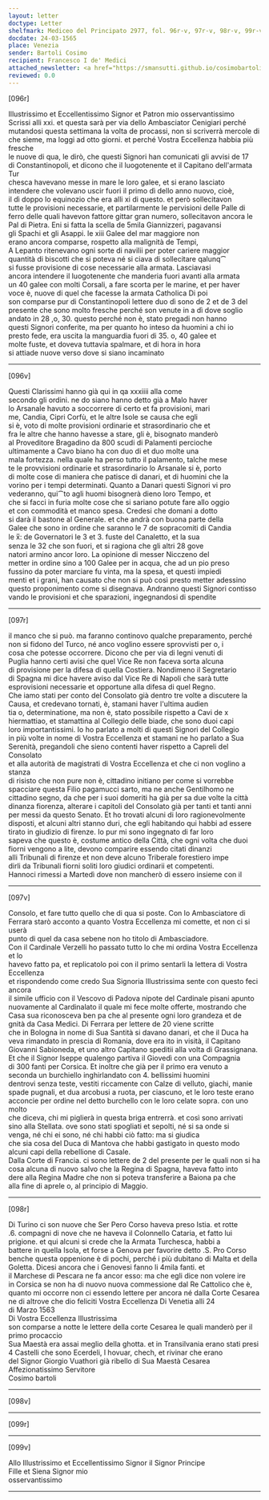```yaml
---
layout: letter
doctype: Letter
shelfmark: Mediceo del Principato 2977, fol. 96r-v, 97r-v, 98r-v, 99r-v
docdate: 24-03-1565
place: Venezia
sender: Bartoli Cosimo
recipient: Francesco I de' Medici
attached_newsletter: <a href="https://smansutti.github.io/cosimobartoli/texts/3079_072,3079_073/">3079_072,3079_073</a>
reviewed: 0.0
---
```


[096r]  
  
  
Illustrissimo et Eccellentissimo Signor et Patron mio osservantissimo  
Scrissi alli xxi. et questa sarà per via dello Ambasciator Cenigiari perché  
mutandosi questa settimana la volta de procassi, non si scriverrà mercole di  
che sieme, ma loggi ad otto giorni. et perché Vostra Eccellenza habbia più fresche  
le nuove di qua, le dirò, che questi Signori han comunicati gli avvisi de 17  
di Constantinopoli, et dicono che il luogotenente et il Capitano dell'armata Tur  
chesca havevano messe in mare le loro galee, et si erano lasciato  
intendere che volevano uscir fuori il primo dì dello anno nuovo, cioè,  
il dì doppo lo equinozio che era alli xi di questo. et però sollecitavon  
tutte le provisioni necessarie, et partilarmente le pervisioni delle Palle di  
ferro delle quali havevon fattore gittar gran numero, sollecitavon ancora le  
Pal di Pietra. Eni si fatta la scella de 5mila Giannizzeri, pagavansi  
gli Spachi et gli Asappi. le xiii Galee del mar maggiore non  
erano ancora comparse, rospetto alla malignità de Tempi,  
A Lepanto ritenevano ogni sorte di navilii per poter cariere maggior  
quantità di biscotti che si poteva né si ciava di sollecitare qalunq⁀  
si fusse provisione di cose necessarie alla armata. Lasciavasi  
ancora intendere il luogotenente che manderia fuori avanti alla armata  
un 40 galee con molti Corsali, a fare scorta per le marine, et per haver  
voce è, nuove di quel che facesse la armata Catholica Di poi  
son comparse pur di Constantinopoli lettere duo dì sono de 2 et de 3 del  
presente che sono molto fresche perché son venute in a dì dove soglio  
andato in 28 ,o, 30. questo perché non è, stato pregadi non hanno  
questi Signori conferite, ma per quanto ho inteso da huomini a chi io  
presto fede, era uscita la manguardia fuori di 35. o, 40 galee et  
molte fuste, et doveva tuttavia spalmare, et di hora in hora  
si attiade nuove verso dove si siano incaminato  
  
---  

[096v]  
  
  
Questi Clarissimi hanno già qui in qa xxxiiii alla come  
secondo gli ordini. ne do siano hanno detto già a Malo haver  
lo Arsanale havuto a soccorrere di certo et fa provisioni, mari  
me, Candia, Cipri Corfù, et le altre Isole se causa che egli  
si è, voto di molte provisioni ordinarie et strasordinario che et  
fra le altre che hanno havesse a stare, gli è, bisognato manderò  
al Proveditore Bragadino da 800 scudi di Palamenti percioche  
ultimamente a Cavo biano ha con duo di et duo molte una  
mala fortezza. nella quale ha perso tutto il palamento, talche mese  
te le provvisioni ordinarie et strasordinario lo Arsanale si è, porto  
di molte cose di maniera che patisce di danari, et di huomini che la  
vorino per i tempi determinati. Quanto a Danari questi Signori vi pro  
vederanno, qui⁀to agli huomi bisognerà dieno loro Tempo, et  
che si facci in furia molte cose che si sariano potute fare allo oggio  
et con commodità et manco spesa. Credesi che domani a dotto  
si darà il bastone al Generale. et che andrà con buona parte della  
Galee che sono in ordine che saranno le 7 de sopracomiti di Candia  
le x̅: de Governatori le 3 et 3. fuste del Canaletto, et la sua  
senza le 32 che son fuori, et si ragiona che gli altri 28 gove  
natori armino ancor loro. La opinione di messer Nicczeno del  
metter in ordine sino a 100 Galee per in acqua, che ad un pio preso  
fussino da poter marciare fu vinta, ma la spesa, et questi impiedi  
menti et i grani, han causato che non si può così presto metter adessino  
questo proponimento come si disegnava. Andranno questi Signori contisso  
vando le provisioni et che sparazioni, ingegnandosi di spendite  
  
---  

[097r]  
  
  
il manco che si può. ma faranno continovo qualche preparamento, perché  
non si fidono del Turco, né anco voglino essere sprovvisti per o, i  
cosa che potesse occorrere. Dicono che per via di legni venuti di  
Puglia hanno certi avisi che quel Vice Re non faceva sorta alcuna  
di provisione per la difesa di quella Costiera. Nondimeno il Segretario  
di Spagna mi dice havere aviso dal Vice Re di Napoli che sarà tutte  
esprovisioni necessarie et opportune alla difesa di quel Regno.  
Che iamo stati per conto del Consolato già dentro tre volte a discutere la  
Causa, et credevano tornati, è, stamani haver l'ultima audien  
tia o, determinatione, ma non è, stato possibile rispetto a Cavi de x  
hiermattiao, et stamattina al Collegio delle biade, che sono duoi capi  
loro importantissimi. Io ho parlato a molti di questi Signori del Collegio  
in più volte in nome di Vostra Eccellenza et stamani ne ho parlato a Sua  
Serenità, pregandoli che sieno contenti haver rispetto a Capreli del Consolato  
et alla autorità de magistrati di Vostra Eccellenza et che ci non voglino a stanza  
di risisto che non pure non è, cittadino initiano per come si vorrebbe  
spacciare questa Filio pagamucci sarto, ma ne anche Gentilhomo ne  
cittadino segno, da che per i suoi domeriti ha già per sa due volte la città  
dinanza fiorenza, alterare i capitoli del Consolato già per tanti et tanti anni  
per messi da questo Senato. Et ho trovati alcuni di loro ragionevolmente  
disposti, et alcuni altri stanno duri, che egli habitando qui habbi ad essere  
tirato in giudizio di firenze. Io pur mi sono ingegnato di far loro  
sapeva che questo è, costume antico della Città, che ogni volta che duoi  
fiorni vengono a lite, devono comparire essendo citati dinanzi  
alli Tribunali di firenze et non deve alcuno Triberale forestiero impe  
dirli da Tribunali fiorni soliti loro giudici ordinarii et competenti.  
Hannoci rimessi a Martedì dove non mancherò di essero insieme con il  
  
---  

[097v]  
  
  
Consolo, et fare tutto quello che di qua si poste. Con lo Ambasciatore di  
Ferrara starò acconto a quanto Vostra Eccellenza mi comette, et non ci si userà  
punto di quel da casa sebene non ho titolo di Ambasciadore.  
Con il Cardinale Verzelli ho passato tutto lo che mi ordina Vostra Eccellenza et lo  
havevo fatto pa, et replicatolo poi con il primo sentarli la lettera di Vostra Eccellenza  
et rispondendo come credo Sua Signoria Illustrissima sente con questo feci ancora  
il simile ufficio con il Vescovo di Padova nipote del Cardinale pisani apunto  
nuovamente al Cardinalato il quale mi fece molte offerte, mostrando che  
Casa sua riconosceva ben pa che al presente ogni loro grandeza et de  
gnità da Casa Medici. Di Ferrara per lettere de 20 viene scritte  
che in Bologna in nome di Sua Santità si davano danari, et che il Duca ha  
veva rimandato in prescia di Romania, dove era ito in visità, il Capitano  
Giovanni Sabioneda, et uno altro Capitano speditii alla volta di Grassignana.  
Et che il Signor Iseppe qualengo partiva il Giovedì con una Compagnia  
di 300 fanti per Corsica. Et inoltre che già per il primo era venuto a  
seconda un burchiello inghirlandato con 4. bellissimi huomini  
dentrovi senza teste, vestiti riccamente con Calze di velluto, giachi, manie  
spade pugnali, et dua arcobusi a ruota, per ciascuno, et le loro teste erano  
acconcie per ordine nel detto burchello con le loro celate sopra. con uno molto  
che diceva, chi mi piglierà in questa briga entrerrà. et così sono arrivati  
sino alla Stellata. ove sono stati spogliati et sepolti, né si sa onde si  
venga, né chi ei sono, né chi habbi ciò fatto: ma si giudica  
che sia cosa del Duca di Mantova che habbi gastigato in questo modo  
alcuni capi della rebellione di Casale.  
Dalla Corte di Francia. ci sono lettere de 2 del presente per le quali non si ha  
cosa alcuna di nuovo salvo che la Regina di Spagna, haveva fatto into  
dere alla Regina Madre che non si poteva transferire a Baiona pa che  
alla fine di aprele o, al principio di Maggio.  
  
---  

[098r]  
  
  
Di Turino ci son nuove che Ser Pero Corso haveva preso Istia. et rotte  
.6. compagni di nove che ne haveva il Colonnello Cataria, et fatto lui  
prigione. et qui alcuni si crede che la Armata Turchesca, habbi a  
battere in quella Isola, et forse a Genova per favorire detto .S. Pro Corso  
benche questa oppenione è di pochi, perché i più dubitano di Malta et della  
Goletta. Dicesi ancora che i Genovesi fanno li 4mila fanti. et  
il Marchese di Pescara ne fa ancor esso: ma che egli dice non volere ire  
in Corsica se non ha di nuovo nuova commessione dal Re Cattolico che è,  
quanto mi occorre non ci essendo lettere per ancora né dalla Corte Cesarea  
ne di altrove che dio feliciti Vostra Eccellenza Di Venetia alli 24  
di Marzo 1563  
Di Vostra Eccellenza Illustrissima  
son comparse a notte le lettere della corte Cesarea le quali manderò per il primo procaccio  
Sua Maestà era assai meglio della ghotta. et in Transilvania erano stati presi  
4 Castelli che sono Ecerdeli, l hovuar, chech, et rivinar che erano  
del Signor Giorgio Vuathori già ribello di Sua Maestà Cesarea  
Affezionatissimo Servitore  
Cosimo bartoli  
  
---  

[098v]  
  
  
  
---  

[099r]  
  
  
  
---  

[099v]  
  
  
Allo Illustrissimo et Eccellentissimo Signor il Signor Principe  
Fille et Siena Signor mio  
osservantissimo  
  
---  

